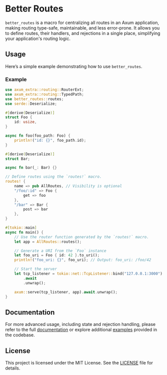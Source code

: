 # Better Routes

`better_routes` is a macro for centralizing all routes in an Axum application, making routing type-safe, maintainable, and less error-prone. It allows you to define routes, their handlers, and rejections in a single place, simplifying your application's routing logic.

## Usage

Here’s a simple example demonstrating how to use `better_routes`.

### Example

```rust
use axum_extra::routing::RouterExt;
use axum_extra::routing::TypedPath;
use better_routes::routes;
use serde::Deserialize;

#[derive(Deserialize)]
struct Foo {
    id: usize,
}

async fn foo(foo_path: Foo) {
    println!("id: {}", foo_path.id);
}

#[derive(Deserialize)]
struct Bar;

async fn bar(_: Bar) {}

// Define routes using the `routes!` macro.
routes! {
    name => pub AllRoutes, // Visibility is optional
    "/foo/:id" => Foo {
        get => foo
    },
    "/bar" => Bar {
        post => bar
    },
}

#[tokio::main]
async fn main() {
    // Use the router function generated by the `routes!` macro.
    let app = AllRoutes::routes();

    // Generate a URI from the `Foo` instance
    let foo_uri = Foo { id: 42 }.to_uri();
    println!("foo_uri: {}", foo_uri); // Output: foo_uri: /foo/42

    // Start the server
    let tcp_listener = tokio::net::TcpListener::bind("127.0.0.1:3000")
        .await
        .unwrap();

    axum::serve(tcp_listener, app).await.unwrap();
}
```
## Documentation

For more advanced usage, including state and rejection handling, please refer to the full [documentation][docs] or explore additional [examples][examples] provided in the codebase.

## License

This project is licensed under the MIT License. See the [LICENSE][license] file for details.

[license]: https://github.com/ratnaraj7/better-routes/blob/main/better-routes/LICENSE
[examples]: https://github.com/ratnaraj7/better-routes/tree/main/examples
[docs]: https://docs.rs/better-routes/latest/better_routes/index.html
